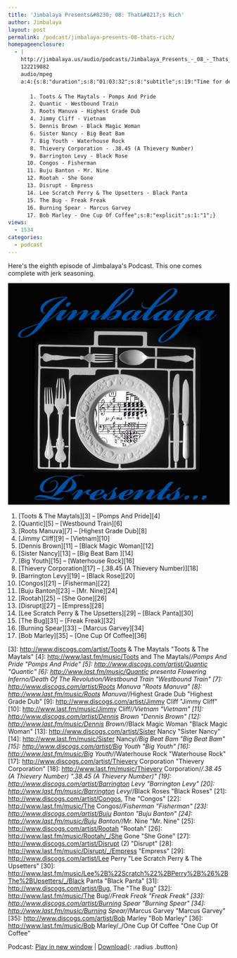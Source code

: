 ```yaml
---
title: 'Jimbalaya Presents&#8230; 08: That&#8217;s Rich'
author: Jimbalaya
layout: post
permalink: /podcast/jimbalaya-presents-08-thats-rich/
homepageenclosure:
  - |
    http://jimbalaya.us/audio/podcasts/Jimbalaya_Presents_-_08_-_Thats_Rich.mp3
    122219082
    audio/mpeg
    a:4:{s:8:"duration";s:8:"01:03:32";s:8:"subtitle";s:19:"Time for dessert...";s:7:"summary";s:711:"Here's the eighth episode of Jimbalaya's Podcast. This one comes complete with jerk seasoning.

       1. Toots & The Maytals - Pomps And Pride
       2. Quantic - Westbound Train
       3. Roots Manuva - Highest Grade Dub
       4. Jimmy Cliff - Vietnam
       5. Dennis Brown - Black Magic Woman
       6. Sister Nancy - Big Beat Bam
       7. Big Youth - Waterhouse Rock
       8. Thievery Corporation - .38.45 (A Thievery Number)
       9. Barrington Levy - Black Rose
      10. Congos - Fisherman
      11. Buju Banton - Mr. Nine
      12. Rootah - She Gone
      13. Disrupt - Empress
      14. Lee Scratch Perry & The Upsetters - Black Panta
      15. The Bug - Freak Freak
      16. Burning Spear - Marcus Garvey
      17. Bob Marley - One Cup Of Coffee";s:8:"explicit";s:1:"1";}
views:
  - 1534
categories:
  - podcast
---
```


Here's the eighth episode of Jimbalaya's Podcast. This one comes complete with jerk seasoning.

![Jimbalaya Presents...](/assets/images/podcast.png)

1.  [Toots & The Maytals][3] – [Pomps And Pride][4]
2.  [Quantic][5] – [Westbound Train][6]
3.  [Roots Manuva][7] – [Highest Grade Dub][8]
4.  [Jimmy Cliff][9] – [Vietnam][10]
5.  [Dennis Brown][11] – [Black Magic Woman][12]
6.  [Sister Nancy][13] – [Big Beat Bam ][14]
7.  [Big Youth][15] – [Waterhouse Rock][16]
8.  [Thievery Corporation][17] – [.38.45 (A Thievery Number)][18]
9.  [Barrington Levy][19] – [Black Rose][20]
10. [Congos][21] – [Fisherman][22]
11. [Buju Banton][23] – [Mr. Nine][24]
12. [Rootah][25] – [She Gone][26]
13. [Disrupt][27] – [Empress][28]
14. [Lee Scratch Perry & The Upsetters][29] – [Black Panta][30]
15. [The Bug][31] – [Freak Freak][32]
16. [Burning Spear][33] – [Marcus Garvey][34]
17. [Bob Marley][35] – [One Cup Of Coffee][36]

 [3]: http://www.discogs.com/artist/Toots & The Maytals "Toots & The Maytals"
 [4]: http://www.last.fm/music/Toots and The Maytals/_/Pomps And Pride "Pomps And Pride"
 [5]: http://www.discogs.com/artist/Quantic "Quantic"
 [6]: http://www.last.fm/music/Quantic presenta Flowering Inferno/Death Of The Revolution/Westbound Train "Westbound Train"
 [7]: http://www.discogs.com/artist/Roots Manuva "Roots Manuva"
 [8]: http://www.last.fm/music/Roots Manuva/_/Highest Grade Dub "Highest Grade Dub"
 [9]: http://www.discogs.com/artist/Jimmy Cliff "Jimmy Cliff"
 [10]: http://www.last.fm/music/Jimmy Cliff/_/Vietnam "Vietnam"
 [11]: http://www.discogs.com/artist/Dennis Brown "Dennis Brown"
 [12]: http://www.last.fm/music/Dennis Brown/_/Black Magic Woman "Black Magic Woman"
 [13]: http://www.discogs.com/artist/Sister Nancy "Sister Nancy"
 [14]: http://www.last.fm/music/Sister Nancy/_/Big Beat Bam "Big Beat Bam"
 [15]: http://www.discogs.com/artist/Big Youth "Big Youth"
 [16]: http://www.last.fm/music/Big Youth/_/Waterhouse Rock "Waterhouse Rock"
 [17]: http://www.discogs.com/artist/Thievery Corporation "Thievery Corporation"
 [18]: http://www.last.fm/music/Thievery Corporation/_/.38.45 (A Thievery Number) ".38.45 (A Thievery Number)"
 [19]: http://www.discogs.com/artist/Barrington Levy "Barrington Levy"
 [20]: http://www.last.fm/music/Barrington Levy/_/Black Roses "Black Roses"
 [21]: http://www.discogs.com/artist/Congos, The "Congos"
 [22]: http://www.last.fm/music/The Congos/_/Fisherman "Fisherman"
 [23]: http://www.discogs.com/artist/Buju Banton "Buju Banton"
 [24]: http://www.last.fm/music/Buju Banton/_/Mr. Nine "Mr. Nine"
 [25]: http://www.discogs.com/artist/Rootah "Rootah"
 [26]: http://www.last.fm/music/Rootah/_/She Gone "She Gone"
 [27]: http://www.discogs.com/artist/Disrupt (2) "Disrupt"
 [28]: http://www.last.fm/music/Disrupt/_/Empress "Empress"
 [29]: http://www.discogs.com/artist/Lee Perry "Lee Scratch Perry & The Upsetters"
 [30]: http://www.last.fm/music/Lee%2B%22Scratch%22%2BPerry%2B%26%2BThe%2BUpsetters/_/Black Panta "Black Panta"
 [31]: http://www.discogs.com/artist/Bug, The "The Bug"
 [32]: http://www.last.fm/music/The Bug/_/Freak Freak "Freak Freak"
 [33]: http://www.discogs.com/artist/Burning Spear "Burning Spear"
 [34]: http://www.last.fm/music/Burning Spear/_/Marcus Garvey "Marcus Garvey"
 [35]: http://www.discogs.com/artist/Bob Marley "Bob Marley"
 [36]: http://www.last.fm/music/Bob Marley/_/One Cup Of Coffee "One Cup Of Coffee"

Podcast: [Play in new window][37] | [Download][38]{: .radius .button}

 [37]: http://media.blubrry.com/jimbalaya/p/jimbalaya.us/audio/podcasts/Jimbalaya_Presents_-_08_-_Thats_Rich.mp3 "Play in new window"
 [38]: /audio/podcasts/Jimbalaya_Presents_-_08_-_Thats_Rich.mp3 "Download"
